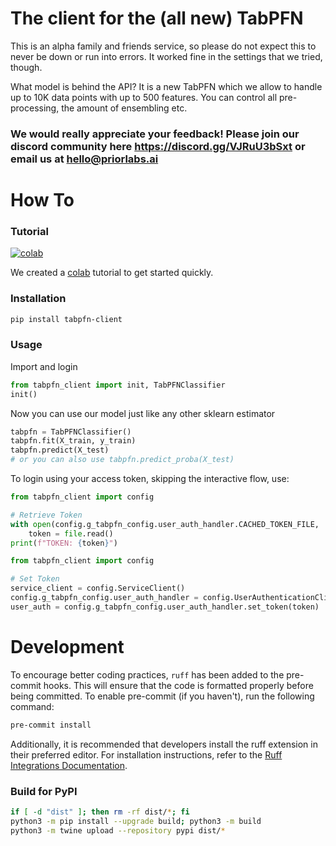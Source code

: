 # The client for the (all new) TabPFN

This is an alpha family and friends service, so please do not expect this to never be down or run into errors. It worked fine in the settings that we tried, though.

What model is behind the API? It is a new TabPFN which we allow to handle up to 10K data points with up to 500 features. You can control all pre-processing, the amount of ensembling etc.

### We would really appreciate your feedback! Please join our discord community here https://discord.gg/VJRuU3bSxt or email us at hello@priorlabs.ai


# How To

### Tutorial

[![colab](https://colab.research.google.com/assets/colab-badge.svg)](https://colab.research.google.com/drive/1ns_KdtyHgl29AOVwTw9c-DZrPj7fx_DW?usp=sharing)

We created a [colab](https://colab.research.google.com/drive/1ns_KdtyHgl29AOVwTw9c-DZrPj7fx_DW?usp=sharing)
tutorial to get started quickly.

### Installation

```bash
pip install tabpfn-client
```

### Usage

Import and login
```python
from tabpfn_client import init, TabPFNClassifier
init()
```

Now you can use our model just like any other sklearn estimator
```python
tabpfn = TabPFNClassifier()
tabpfn.fit(X_train, y_train)
tabpfn.predict(X_test)
# or you can also use tabpfn.predict_proba(X_test)
```

To login using your access token, skipping the interactive flow, use:

```python
from tabpfn_client import config

# Retrieve Token
with open(config.g_tabpfn_config.user_auth_handler.CACHED_TOKEN_FILE, 'r') as file:
    token = file.read()
print(f"TOKEN: {token}")
```

```python
from tabpfn_client import config

# Set Token
service_client = config.ServiceClient()
config.g_tabpfn_config.user_auth_handler = config.UserAuthenticationClient(service_client=service_client)
user_auth = config.g_tabpfn_config.user_auth_handler.set_token(token)
```

# Development

To encourage better coding practices, `ruff` has been added to the pre-commit hooks. This will ensure that the code is formatted properly before being committed. To enable pre-commit (if you haven't), run the following command:
```sh
pre-commit install
```
Additionally, it is recommended that developers install the ruff extension in their preferred editor. For installation instructions, refer to the [Ruff Integrations Documentation](https://docs.astral.sh/ruff/integrations/).


### Build for PyPI

```bash
if [ -d "dist" ]; then rm -rf dist/*; fi
python3 -m pip install --upgrade build; python3 -m build
python3 -m twine upload --repository pypi dist/*
```